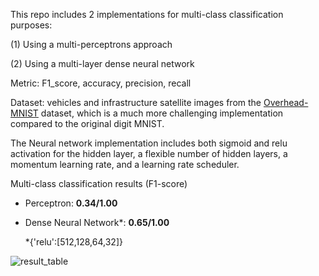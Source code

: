 This repo includes 2 implementations for multi-class classification purposes:

(1) Using a multi-perceptrons approach

(2) Using a multi-layer dense neural network 

Metric: F1_score, accuracy, precision, recall 

Dataset: vehicles and infrastructure satellite images from the [Overhead-MNIST]([url](https://arxiv.org/pdf/2102.04266)) dataset, which is a much more challenging implementation compared to the original digit MNIST.

The Neural network implementation includes both sigmoid and relu activation for the hidden layer, a flexible number of hidden layers, a momentum learning rate, and a learning rate scheduler. 

Multi-class classification results (F1-score)

- Perceptron: **0.34/1.00**

- Dense Neural Network*: **0.65/1.00**

  *{'relu':[512,128,64,32]}

![result_table](https://github.com/trduc97/neural_network_from_scratch/assets/52210863/8b563fd2-2990-4208-bc2c-d0a96a4a8fca)
